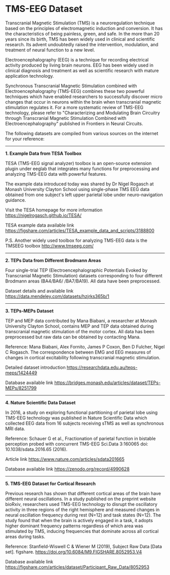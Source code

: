 # TMS-EEG Dataset

Transcranial Magnetic Stimulation (TMS) is a neuroregulation technique based on the principles of electromagnetic induction and conversion. It has the characteristics of being painless, green, and safe. In the more than 20 years since its birth, TMS has been widely used in clinical and scientific research. Its advent undoubtedly raised the intervention, modulation, and treatment of neural function to a new level.

Electroencephalography (EEG) is a technique for recording electrical activity produced by living brain neurons. EEG has been widely used in clinical diagnosis and treatment as well as scientific research with mature application technology.

Synchronous Transcranial Magnetic Stimulation combined with Electroencephalography (TMS-EEG) combines these two powerful techniques which have enabled researchers to successfully discover micro changes that occur in neurons within the brain when transcranial magnetic stimulation regulates it. For a more systematic review of TMS-EEG technology, please refer to "Characterizing and Modulating Brain Circuitry through Transcranial Magnetic Stimulation Combined with Electroencephalography" published in Frontiers in Neural Circuits.

The following datasets are compiled from various sources on the internet for your reference:

***

**1. Example Data from TESA Toolbox**

TESA (TMS-EEG signal analyzer) toolbox is an open-source extension plugin under eeglab that integrates many functions for preprocessing and analyzing TMS-EEG data with powerful features.

The example data introduced today was shared by Dr Nigel Rogasch at Monash University Clayton School using single-phase TMS EEG data obtained from one subject's left upper parietal lobe under neuro-navigation guidance.

Visit the TESA homepage for more information https://nigelrogasch.github.io/TESA/

TESA example data available link https://figshare.com/articles/TESA_example_data_and_scripts/3188800

P.S. Another widely used toolbox for analyzing TMS-EEG data is the TMSEEG toolbox http://www.tmseeg.com/

***

**2. TEPs Data from Different Brodmann Areas**

Four single-trial TEP (Electroencephalographic Potentials Evoked by Transcranial Magnetic Stimulation) datasets corresponding to four different Brodmann areas (BA4/BA6/ /BA7/BA19). All data have been preprocessed.

Dataset details and available link https://data.mendeley.com/datasets/hzjrks365b/1

***

**3. TEPs-MEPs Dataset**

TEP and MEP data contributed by Mana Biabani, a researcher at Monash University Clayton School, contains MEP and TEP data obtained during transcranial magnetic stimulation of the motor cortex. All data has been preprocessed but raw data can be obtained by contacting Mana.

Reference: Mana Biabani, Alex Fornito, James P Coxon, Ben D Fulcher, Nigel C Rogasch. The correspondence between EMG and EEG measures of changes in cortical excitability following transcranial magnetic stimulation.

Detailed dataset introduction  https://researchdata.edu.au/teps-meps/1424449 

Database available link https://bridges.monash.edu/articles/dataset/TEPs-MEPs/8251799 

***

**4. Nature Scientific Data Dataset**

In 2016, a study on exploring functional partitioning of parietal lobe using TMS-EEG technology was published in Nature Scientific Data which collected EEG data from 16 subjects receiving sTMS as well as synchronous MRI data.

Reference: Schauer G et al., Fractionation of parietal function in bistable perception probed with concurrent TMS-EEG Sci.Data 3:160065 doi: 10.1038/sdata.2016.65 (2016).

Article link https://www.nature.com/articles/sdata201665 

Database available link https://zenodo.org/record/4990628 

***

**5. TMS-EEG Dataset for Cortical Research**

Previous research has shown that different cortical areas of the brain have different neural oscillations. In a study published on the preprint website bioRxiv, researchers used TMS-EEG technology to disrupt the oscillatory activity in three regions of the right hemisphere and measured changes in neural oscillation frequency during rest (N=12) and task states (N=12). The study found that when the brain is actively engaged in a task, it adopts higher dominant frequency patterns regardless of which area was stimulated by TMS, inducing frequencies that dominate across all cortical areas during tasks.

Reference: Stanfield-Wiswell C & Wiener M (2019), Subject Raw Data [Data set]. figshare. https://doi.org/10.6084/M9.FIGSHARE.8052953.V4  

Database available link https://figshare.com/articles/dataset/Participant_Raw_Data/8052953 
